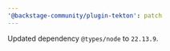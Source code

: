 ```yaml
---
'@backstage-community/plugin-tekton': patch
---
```


Updated dependency `@types/node` to `22.13.9`.

